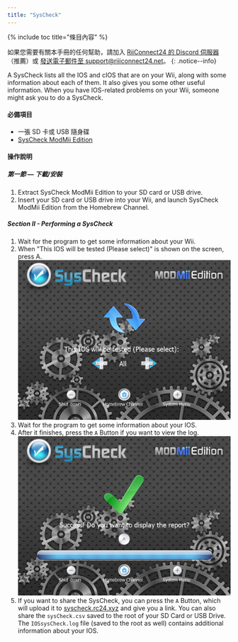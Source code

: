 ```yaml
---
title: "SysCheck"
---
```


{% include toc title="條目內容" %}

如果您需要有關本手冊的任何幫助，請加入 [RiiConnect24 的 Discord 伺服器](https://discord.gg/rc24)（推薦）或 [發送電子郵件至 support@riiiconnect24.net](mailto:support@riiiconnect24.net)。
{: .notice--info}

A SysCheck lists all the IOS and cIOS that are on your Wii, along with some information about each of them. It also gives you some other useful information. When you have IOS-related problems on your Wii, someone might ask you to do a SysCheck.

#### 必備項目

* 一張 SD 卡或 USB 隨身碟
* [SysCheck ModMii Edition](https://oscwii.org/library/app/SysCheckME)

#### 操作說明
##### 第一節 — 下載/安裝

1. Extract SysCheck ModMii Edition to your SD card or USB drive.
2. Insert your SD card or USB drive into your Wii, and launch SysCheck ModMii Edition from the Homebrew Channel.

##### Section II - Performing a SysCheck

1. Wait for the program to get some information about your Wii.
2. When "This IOS will be tested (Please select)" is shown on the screen, press A. ![Choose IOS](/images/xfb1_n000562_640x480.png)
3. Wait for the program to get some information about your IOS.
4. After it finishes, press the `A` Button if you want to view the log. ![Completed](/images/xfb1_n000160_640x480.png)
5. If you want to share the SysCheck, you can press the `A` Button, which will upload it to [syscheck.rc24.xyz](http://syscheck.rc24.xyz/) and give you a link. You can also share the `sysCheck.csv` saved to the root of your SD Card or USB Drive. The `IOSsysCheck.log` file (saved to the root as well) contains additional information about your IOS.
